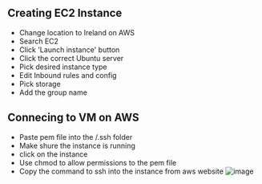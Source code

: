 ## Creating EC2 Instance
- Change location to Ireland on AWS
- Search EC2
- Click 'Launch instance' button
- Click the correct Ubuntu server
- Pick desired instance type
- Edit Inbound rules and config
- Pick storage
- Add the group name

## Connecing to VM on AWS
- Paste pem file into the /.ssh folder
- Make shure the instance is running
- click on the instance
- Use chmod to allow permissions to the pem file
- Copy the command to ssh into the instance from aws website 
![image](https://user-images.githubusercontent.com/80905254/121920442-f4d9bf00-cd2f-11eb-8b08-a78b41087a35.png)
